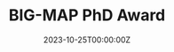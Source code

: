 ---
title: "BIG-MAP PhD Award"
summary: "FUZHAN RAHMANIAN (KIT) is awarded the BIG-MAP PhD award for her exceptional contribution to the enhancement of the scientific objectives of BIG-MAP and for taking a leading role in establishing collaborative environment and mindset between the project partners."
date: "2023-10-25T00:00:00Z"

# Optional external URL for project (replaces project detail page).
external_link: https://www.big-map.eu/
---